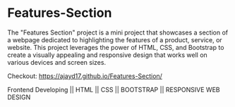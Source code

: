 # Features-Section
The "Features Section" project is a mini project that showcases a section of a webpage dedicated to highlighting the features of a product, service, or website. This project leverages the power of HTML, CSS, and Bootstrap to create a visually appealing and responsive design that works well on various devices and screen sizes.

Checkout: https://ajayd17.github.io/Features-Section/

Frontend Developing || HTML || CSS || BOOTSTRAP || RESPONSIVE WEB DESIGN
